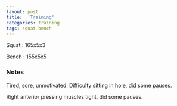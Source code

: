```yaml
---
layout: post
title:  'Training'
categories: training
tags: squat bench
---
```


Squat       :   165x5x3

Bench       :   155x5x5

### Notes

Tired, sore, unmotivated. Difficulty sitting in hole, did some pauses.

Right anterior pressing muscles tight, did some pauses.
